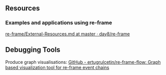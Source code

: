 
## Resources

### Examples and applications using re-frame

[re-frame/External-Resources.md at master · day8/re-frame](https://github.com/day8/re-frame/blob/master/docs/External-Resources.md)


## Debugging Tools

Produce graph visualisations:
[GitHub - ertugrulcetin/re-frame-flow: Graph based visualization tool for re-frame event chains](https://github.com/ertugrulcetin/re-frame-flow)
